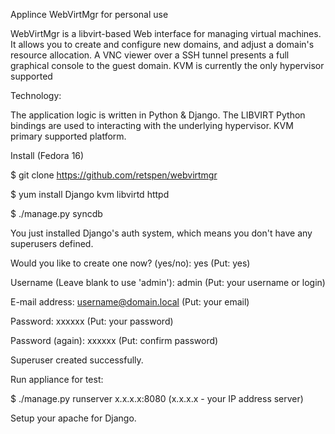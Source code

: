 Applince WebVirtMgr for personal use

WebVirtMgr is a libvirt-based Web interface for managing virtual machines. It allows you to create and configure new domains, and adjust a domain's resource allocation. A VNC viewer over a SSH tunnel presents a full graphical console to the guest domain. KVM is currently the only hypervisor supported

Technology:

The application logic is written in Python & Django. The LIBVIRT Python bindings 
are used to interacting with the underlying hypervisor. KVM primary supported platform.

Install (Fedora 16)

$ git clone https://github.com/retspen/webvirtmgr

$ yum install Django kvm libvirtd httpd

$ ./manage.py syncdb

You just installed Django's auth system, which means you don't have any superusers defined.

Would you like to create one now? (yes/no): yes (Put: yes)

Username (Leave blank to use 'admin'): admin (Put: your username or login)

E-mail address: username@domain.local (Put: your email)

Password: xxxxxx (Put: your password)

Password (again): xxxxxx (Put: confirm password)

Superuser created successfully.

Run appliance for test:

$ ./manage.py runserver x.x.x.x:8080 (x.x.x.x - your IP address server)

Setup your apache for Django.
